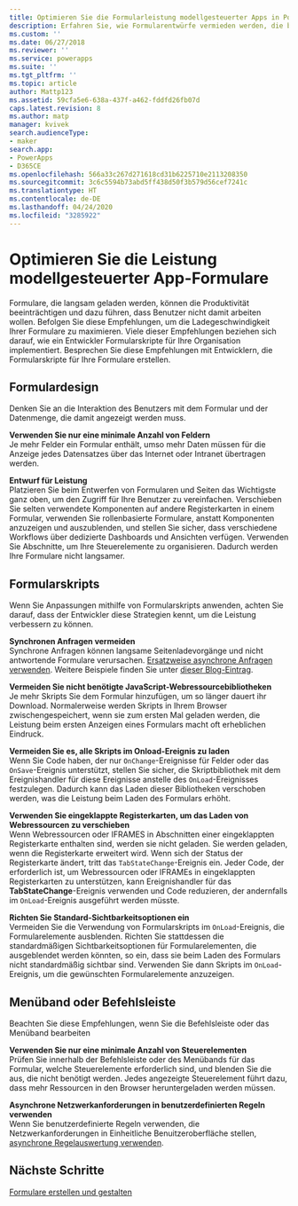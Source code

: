 ```yaml
---
title: Optimieren Sie die Formularleistung modellgesteuerter Apps in Power Apps | Microsoft-Dokumentation
description: Erfahren Sie, wie Formularentwürfe vermieden werden, die bewirken, das ein Formular langsam geladen wird
ms.custom: ''
ms.date: 06/27/2018
ms.reviewer: ''
ms.service: powerapps
ms.suite: ''
ms.tgt_pltfrm: ''
ms.topic: article
author: Mattp123
ms.assetid: 59cfa5e6-638a-437f-a462-fddfd26fb07d
caps.latest.revision: 8
ms.author: matp
manager: kvivek
search.audienceType:
- maker
search.app:
- PowerApps
- D365CE
ms.openlocfilehash: 566a33c267d271618cd31b6225710e2113208350
ms.sourcegitcommit: 3c6c5594b73abd5ff438d50f3b579d56cef7241c
ms.translationtype: HT
ms.contentlocale: de-DE
ms.lasthandoff: 04/24/2020
ms.locfileid: "3285922"
---
```

# <a name="optimize-model-driven-app-form-performance"></a>Optimieren Sie die Leistung modellgesteuerter App-Formulare

Formulare, die langsam geladen werden, können die Produktivität beeinträchtigen und dazu führen, dass Benutzer nicht damit arbeiten wollen. Befolgen Sie diese Empfehlungen, um die Ladegeschwindigkeit Ihrer Formulare zu maximieren. Viele dieser Empfehlungen beziehen sich darauf, wie ein Entwickler Formularskripte für Ihre Organisation implementiert. Besprechen Sie diese Empfehlungen mit Entwicklern, die Formularskripte für Ihre Formulare erstellen.  
  
<a name="BKMK_FormDesign"></a>   
## <a name="form-design"></a>Formulardesign  
 Denken Sie an die Interaktion des Benutzers mit dem Formular und der Datenmenge, die damit angezeigt werden muss.  
  
 **Verwenden Sie nur eine minimale Anzahl von Feldern**  
 Je mehr Felder ein Formular enthält, umso mehr Daten müssen für die Anzeige jedes Datensatzes über das Internet oder Intranet übertragen werden.
 
 **Entwurf für Leistung**  
 Platzieren Sie beim Entwerfen von Formularen und Seiten das Wichtigste ganz oben, um den Zugriff für Ihre Benutzer zu vereinfachen. Verschieben Sie selten verwendete Komponenten auf andere Registerkarten in einem Formular, verwenden Sie rollenbasierte Formulare, anstatt Komponenten anzuzeigen und auszublenden, und stellen Sie sicher, dass verschiedene Workflows über dedizierte Dashboards und Ansichten verfügen. Verwenden Sie Abschnitte, um Ihre Steuerelemente zu organisieren. Dadurch werden Ihre Formulare nicht langsamer.
 
<a name="BKMK_FormScripts"></a>   
## <a name="form-scripts"></a>Formularskripts  
 Wenn Sie Anpassungen mithilfe von Formularskripts anwenden, achten Sie darauf, dass der Entwickler diese Strategien kennt, um die Leistung verbessern zu können.  
  
**Synchronen Anfragen vermeiden**  
Synchrone Anfragen können langsame Seitenladevorgänge und nicht antwortende Formulare verursachen. [Ersatzweise asynchrone Anfragen verwenden](https://docs.microsoft.com/powerapps/developer/model-driven-apps/best-practices/business-logic/interact-http-https-resources-asynchronously). Weitere Beispiele finden Sie unter [dieser Blog-Eintrag](https://powerapps.microsoft.com/en-us/blog/turbocharge-your-model-driven-apps-by-transitioning-away-from-synchronous-requests/).
  
**Vermeiden Sie nicht benötigte JavaScript-Webressourcebibliotheken**  
Je mehr Skripts Sie dem Formular hinzufügen, um so länger dauert ihr Download. Normalerweise werden Skripts in Ihrem Browser zwischengespeichert, wenn sie zum ersten Mal geladen werden, die Leistung beim ersten Anzeigen eines Formulars macht oft erheblichen Eindruck.  
  
**Vermeiden Sie es, alle Skripts im Onload-Ereignis zu laden**  
Wenn Sie Code haben, der nur `OnChange`-Ereignisse für Felder oder das `OnSave`-Ereignis unterstützt, stellen Sie sicher, die Skriptbibliothek mit dem Ereignishandler für diese Ereignisse anstelle des `OnLoad`-Ereignisses festzulegen. Dadurch kann das Laden dieser Bibliotheken verschoben werden, was die Leistung beim Laden des Formulars erhöht.  
  
 **Verwenden Sie eingeklappte Registerkarten, um das Laden von Webressourcen zu verschieben**  
 Wenn Webressourcen oder IFRAMES in Abschnitten einer eingeklappten Registerkarte enthalten sind, werden sie nicht geladen. Sie werden geladen, wenn die Registerkarte erweitert wird. Wenn sich der Status der Registerkarte ändert, tritt das `TabStateChange`-Ereignis ein. Jeder Code, der erforderlich ist, um Webressourcen oder IFRAMEs in eingeklappten Registerkarten zu unterstützen, kann Ereignishandler für das **TabStateChange**-Ereignis verwenden und Code reduzieren, der andernfalls im `OnLoad`-Ereignis ausgeführt werden müsste.  
  
**Richten Sie Standard-Sichtbarkeitsoptionen ein**  
Vermeiden Sie die Verwendung von Formularskripts im `OnLoad`-Ereignis, die Formularelemente ausblenden. Richten Sie stattdessen die standardmäßigen Sichtbarkeitsoptionen für Formularelementen, die ausgeblendet werden könnten, so ein, dass sie beim Laden des Formulars nicht standardmäßig sichtbar sind. Verwenden Sie dann Skripts im `OnLoad`-Ereignis, um die gewünschten Formularelemente anzuzeigen.  
  
<a name="BKMK_CommandBar"></a>   
## <a name="command-bar-or-ribbon"></a>Menüband oder Befehlsleiste  
 Beachten Sie diese Empfehlungen, wenn Sie die Befehlsleiste oder das Menüband bearbeiten  
  
 **Verwenden Sie nur eine minimale Anzahl von Steuerelementen**  
 Prüfen Sie innerhalb der Befehlsleiste oder des Menübands für das Formular, welche Steuerelemente erforderlich sind, und blenden Sie die aus, die nicht benötigt werden. Jedes angezeigte Steuerelement führt dazu, dass mehr Ressourcen in den Browser heruntergeladen werden müssen.
 
 **Asynchrone Netzwerkanforderungen in benutzerdefinierten Regeln verwenden**  
 Wenn Sie benutzerdefinierte Regeln verwenden, die Netzwerkanforderungen in Einheitliche Benuitzeroberfläche stellen, [asynchrone Regelauswertung verwenden](https://docs.microsoft.com/powerapps/developer/model-driven-apps/define-ribbon-enable-rules#custom-rule).
  
## <a name="next-steps"></a>Nächste Schritte  
 [Formulare erstellen und gestalten](create-design-forms.md)    
    
 
